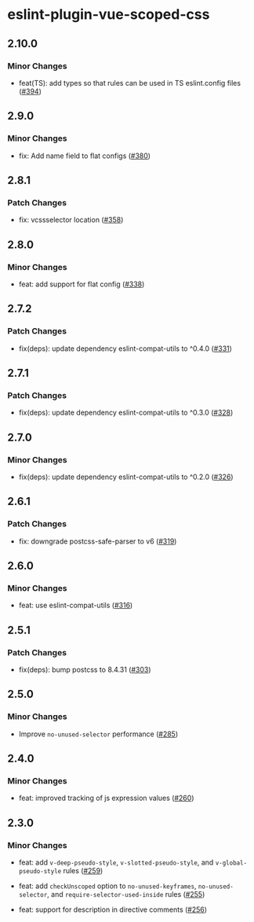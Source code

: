 # eslint-plugin-vue-scoped-css

## 2.10.0

### Minor Changes

- feat(TS): add types so that rules can be used in TS eslint.config files ([#394](https://github.com/future-architect/eslint-plugin-vue-scoped-css/pull/394))

## 2.9.0

### Minor Changes

- fix: Add name field to flat configs ([#380](https://github.com/future-architect/eslint-plugin-vue-scoped-css/pull/380))

## 2.8.1

### Patch Changes

- fix: vcssselector location ([#358](https://github.com/future-architect/eslint-plugin-vue-scoped-css/pull/358))

## 2.8.0

### Minor Changes

- feat: add support for flat config ([#338](https://github.com/future-architect/eslint-plugin-vue-scoped-css/pull/338))

## 2.7.2

### Patch Changes

- fix(deps): update dependency eslint-compat-utils to ^0.4.0 ([#331](https://github.com/future-architect/eslint-plugin-vue-scoped-css/pull/331))

## 2.7.1

### Patch Changes

- fix(deps): update dependency eslint-compat-utils to ^0.3.0 ([#328](https://github.com/future-architect/eslint-plugin-vue-scoped-css/pull/328))

## 2.7.0

### Minor Changes

- fix(deps): update dependency eslint-compat-utils to ^0.2.0 ([#326](https://github.com/future-architect/eslint-plugin-vue-scoped-css/pull/326))

## 2.6.1

### Patch Changes

- fix: downgrade postcss-safe-parser to v6 ([#319](https://github.com/future-architect/eslint-plugin-vue-scoped-css/pull/319))

## 2.6.0

### Minor Changes

- feat: use eslint-compat-utils ([#316](https://github.com/future-architect/eslint-plugin-vue-scoped-css/pull/316))

## 2.5.1

### Patch Changes

- fix(deps): bump postcss to 8.4.31 ([#303](https://github.com/future-architect/eslint-plugin-vue-scoped-css/pull/303))

## 2.5.0

### Minor Changes

- Improve `no-unused-selector` performance ([#285](https://github.com/future-architect/eslint-plugin-vue-scoped-css/pull/285))

## 2.4.0

### Minor Changes

- feat: improved tracking of js expression values ([#260](https://github.com/future-architect/eslint-plugin-vue-scoped-css/pull/260))

## 2.3.0

### Minor Changes

- feat: add `v-deep-pseudo-style`, `v-slotted-pseudo-style`, and `v-global-pseudo-style` rules ([#259](https://github.com/future-architect/eslint-plugin-vue-scoped-css/pull/259))

- feat: add `checkUnscoped` option to `no-unused-keyframes`, `no-unused-selector`, and `require-selector-used-inside` rules ([#255](https://github.com/future-architect/eslint-plugin-vue-scoped-css/pull/255))

- feat: support for description in directive comments ([#256](https://github.com/future-architect/eslint-plugin-vue-scoped-css/pull/256))
